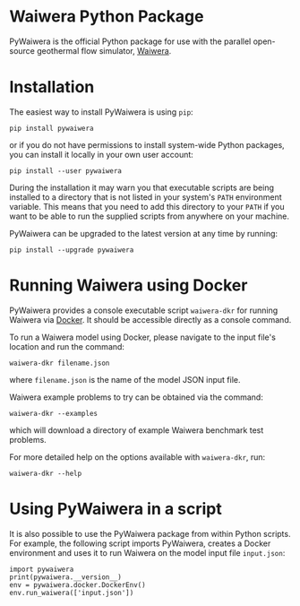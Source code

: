 Waiwera Python Package
======================

PyWaiwera is the official Python package for use with the parallel open-source geothermal flow simulator, [Waiwera](https://waiwera.github.io/).

# Installation

The easiest way to install PyWaiwera is using `pip`:

    pip install pywaiwera

or if you do not have permissions to install system-wide Python packages, you can install it locally in your own user account:

    pip install --user pywaiwera

During the installation it may warn you that executable scripts are being installed to a directory that is not listed in your system's ``PATH`` environment variable. This means that you need to add this directory to your ``PATH`` if you want to be able to run the supplied scripts from anywhere on your machine.

PyWaiwera can be upgraded to the latest version at any time by running:

    pip install --upgrade pywaiwera

# Running Waiwera using Docker

PyWaiwera provides a console executable script `waiwera-dkr` for running Waiwera via [Docker](https://www.docker.com/).  It should be accessible directly as a console command.

To run a Waiwera model using Docker, please navigate to the input file's location and run the command:

    waiwera-dkr filename.json

where `filename.json` is the name of the model JSON input file.

Waiwera example problems to try can be obtained via the command:

    waiwera-dkr --examples

which will download a directory of example Waiwera benchmark test problems.

For more detailed help on the options available with `waiwera-dkr`, run:

    waiwera-dkr --help

# Using PyWaiwera in a script

It is also possible to use the PyWaiwera package from within Python scripts. For example, the following script imports PyWaiwera, creates a Docker environment and uses it to run Waiwera on the model input file `input.json`:

    import pywaiwera
    print(pywaiwera.__version__)
    env = pywaiwera.docker.DockerEnv()
    env.run_waiwera(['input.json'])
